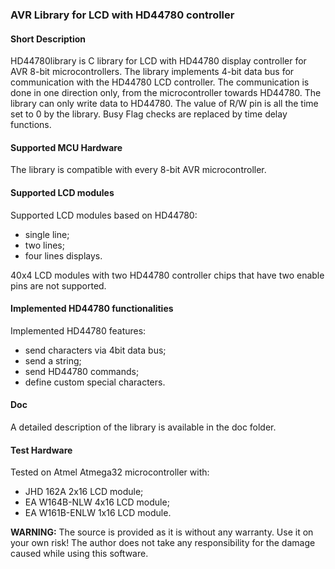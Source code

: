 ### AVR Library for LCD with HD44780 controller 

#### Short Description

HD44780library is C library for LCD with HD44780 display controller for AVR 8-bit microcontrollers.
The library implements 4-bit data bus for communication with the HD44780 LCD controller. 
The communication is done in one direction only, from the microcontroller towards HD44780.
The library can only write data to HD44780. The value of R/W pin is all the time set to 0 by the library. 
Busy Flag checks are replaced by time delay functions.

#### Supported MCU Hardware

The library is compatible with every 8-bit AVR microcontroller.

#### Supported LCD modules

Supported LCD modules based on HD44780:

 - single line;
 - two lines;
 - four lines displays.

40x4 LCD modules with two HD44780 controller chips that have two enable pins are not supported. 


#### Implemented HD44780 functionalities

Implemented HD44780 features:

 - send characters via 4bit data bus;
 - send a string;
 - send HD44780 commands;
 - define custom special characters.

#### Doc

A detailed description of the library is available in the doc folder.

#### Test Hardware

Tested on Atmel Atmega32 microcontroller with: 

 - JHD 162A 2x16 LCD module;
 - EA W164B-NLW 4x16 LCD module;
 - EA W161B-ENLW 1x16 LCD module.

**WARNING:**
The source is provided as it is without any warranty. Use it on your own risk!
The author does not take any responsibility for the damage caused while using this software.
